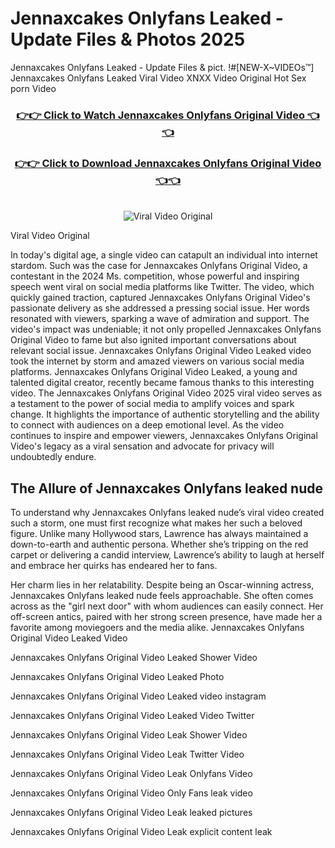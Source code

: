 # Jennaxcakes Onlyfans Leaked - Update Files & Photos 2025

Jennaxcakes Onlyfans Leaked - Update Files & pict. !#[NEW-X~VIDEOs™] Jennaxcakes Onlyfans Leaked Viral Video XNXX Video Original Hot Sex porn Video
<br>
<div align="center">
<h3><a href="https://links2leaks.com/jennaxcakes" rel="nofollow">👉👉 Click to Watch Jennaxcakes Onlyfans Original Video 👈👈</a></h3>
<h3><a href="https://links2leaks.com/jennaxcakes" rel="nofollow">👉👉 Click to Download Jennaxcakes Onlyfans Original Video 👈👈</a></h3>
<br>
<a href="https://links2leaks.com/jennaxcakes" rel="nofollow"><img src="https://i.ibb.co/Gkj2r4b/banner.png" alt="Viral Video Original" style="max-width: 100%; display: inline-block;" data-target="animated-image.originalImage"></a>
</div>

Viral Video Original

In today's digital age, a single video can catapult an individual into internet stardom. Such was the case for Jennaxcakes Onlyfans Original Video, a contestant in the 2024 Ms. competition, whose powerful and inspiring speech went viral on social media platforms like Twitter.
The video, which quickly gained traction, captured Jennaxcakes Onlyfans Original Video's passionate delivery as she addressed a pressing social issue. Her words resonated with viewers, sparking a wave of admiration and support. The video's impact was undeniable; it not only propelled Jennaxcakes Onlyfans Original Video to fame but also ignited important conversations about relevant social issue.
Jennaxcakes Onlyfans Original Video Leaked video took the internet by storm and amazed viewers on various social media platforms. Jennaxcakes Onlyfans Original Video Leaked, a young and talented digital creator, recently became famous thanks to this interesting video.
The Jennaxcakes Onlyfans Original Video 2025 viral video serves as a testament to the power of social media to amplify voices and spark change. It highlights the importance of authentic storytelling and the ability to connect with audiences on a deep emotional level. As the video continues to inspire and empower viewers, Jennaxcakes Onlyfans Original Video's legacy as a viral sensation and advocate for privacy will undoubtedly endure.

<h2>The Allure of Jennaxcakes Onlyfans leaked nude</h2>


To understand why Jennaxcakes Onlyfans leaked nude’s viral video created such a storm, one must first recognize what makes her such a beloved figure. Unlike many Hollywood stars, Lawrence has always maintained a down-to-earth and authentic persona. Whether she’s tripping on the red carpet or delivering a candid interview, Lawrence’s ability to laugh at herself and embrace her quirks has endeared her to fans.

Her charm lies in her relatability. Despite being an Oscar-winning actress, Jennaxcakes Onlyfans leaked nude feels approachable. She often comes across as the "girl next door" with whom audiences can easily connect. Her off-screen antics, paired with her strong screen presence, have made her a favorite among moviegoers and the media alike.
Jennaxcakes Onlyfans Original Video Leaked Video

Jennaxcakes Onlyfans Original Video Leaked Shower Video

Jennaxcakes Onlyfans Original Video Leaked Photo

Jennaxcakes Onlyfans Original Video Leaked video instagram

Jennaxcakes Onlyfans Original Video Leaked Video Twitter

Jennaxcakes Onlyfans Original Video Leak Shower Video

Jennaxcakes Onlyfans Original Video Leak Twitter Video

Jennaxcakes Onlyfans Original Video Leak Onlyfans Video

Jennaxcakes Onlyfans Original Video Only Fans leak video

Jennaxcakes Onlyfans Original Video Leak leaked pictures

Jennaxcakes Onlyfans Original Video Leak explicit content leak